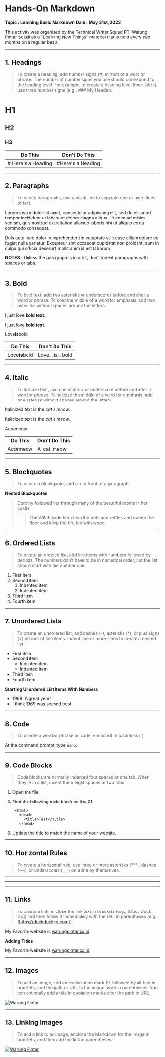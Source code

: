 # Hands-On Markdown

__Topic : Learning Basic Markdown__
__Date : May 31st, 2022__

This activity was organized by the Technical Writer Squad PT. Warung Pintar Sekali as a "Learning New Things" material that is held every two months on a regular basis.

***

## 1. Headings

> To create a heading, add number signs (#) in front of a word or phrase. The number of number signs you use should correspond to the heading level. For example, to create a heading level three (`<h3>`), use three number signs (e.g., ### My Header).

# H1 

## H2

### H3

| Do This | Don't Do This |
| ----------- | ----------- |
| # Here's a Heading | #Here's a Heading |

***

## 2. Paragraphs

> To create paragraphs, use a blank line to separate one or more lines of text.

Lorem ipsum dolor sit amet, consectetur adipiscing elit, sed do eiusmod tempor incididunt ut labore et dolore magna aliqua. Ut enim ad minim veniam, quis nostrud exercitation ullamco laboris nisi ut aliquip ex ea commodo consequat. 

Duis aute irure dolor in reprehenderit in voluptate velit esse cillum dolore eu fugiat nulla pariatur. Excepteur sint occaecat cupidatat non proident, sunt in culpa qui officia deserunt mollit anim id est laborum.

__NOTES__ : Unless the paragraph is in a list, don’t indent paragraphs with spaces or tabs.

***

## 3. Bold

> To bold text, add two asterisks or underscores before and after a word or phrase. To bold the middle of a word for emphasis, add two asterisks without spaces around the letters.

I just love **bold text**.

I just love __bold text__.

Love**is**bold

| Do This | Don't Do This |
| ----------- | ----------- |
| Love**is**bold | Love__is__bold |

***

## 4. Italic

> To italicize text, add one asterisk or underscore before and after a word or phrase. To italicize the middle of a word for emphasis, add one asterisk without spaces around the letters.

Italicized text is the *cat's meow*.

Italicized text is the _cat's meow_.

A*cat*meow

| Do This | Don't Do This |
| ----------- | ----------- |
| A*cat*meow | A_cat_meow |

***

## 5. Blockquotes

> To create a blockquote, add a > in front of a paragraph.

__Nested Blockquotes__

> Dorothy followed her through many of the beautiful rooms in her castle.
>
>> The Witch bade her clean the pots and kettles and sweep the floor and keep the fire fed with wood.

***

## 6. Ordered Lists

> To create an ordered list, add line items with numbers followed by periods. The numbers don’t have to be in numerical order, but the list should start with the number one.

1. First item
2. Second item
    1. Indented item
    2. Indented item
3. Third item
4. Fourth item

***

## 7. Unordered Lists

> To create an unordered list, add dashes (-), asterisks (*), or plus signs (+) in front of line items. Indent one or more items to create a nested list.

- First item
- Second item
    - Indented item
    - Indented item
- Third item
- Fourth item

__Starting Unordered List Items With Numbers__

- 1968\. A great year!
- I think 1969 was second best.

***
## 8. Code

> To denote a word or phrase as code, enclose it in backticks (`).

At the command prompt, type `nano`.

***

## 9. Code Blocks

> Code blocks are normally indented four spaces or one tab. When they’re in a list, indent them eight spaces or two tabs.

1. Open the file.
2. Find the following code block on line 21:

        <html>
          <head>
            <title>Test</title>
          </head>

3. Update the title to match the name of your website.

***

## 10. Horizontal Rules

> To create a horizontal rule, use three or more asterisks (***), dashes (---), or underscores (___) on a line by themselves.

***

---

_________________

## 11. Links

> To create a link, enclose the link text in brackets (e.g., [Duck Duck Go]) and then follow it immediately with the URL in parentheses (e.g., (https://duckduckgo.com)).

My Favorite website is [warungpintar.co.id](https://www.warungpintar.co.ic)

__Adding Titles__

My Favorite website is [warungpintar.co.id](https://www.warungpintar.co.ic "Warung Pintar")

***

## 12. Images

> To add an image, add an exclamation mark (!), followed by alt text in brackets, and the path or URL to the image asset in parentheses. You can optionally add a title in quotation marks after the path or URL.

![Warung Pintar](https://asset.kompas.com/crops/HujzAhIc0pbzHdILe4A3Mnpqx24=/54x36:1000x667/750x500/data/photo/2018/01/23/43549314.jpg "Warung Pintar Image")

***

## 13. Linking Images

> To add a link to an image, enclose the Markdown for the image in brackets, and then add the link in parentheses.

[![Warung Pintar](https://asset.kompas.com/crops/HujzAhIc0pbzHdILe4A3Mnpqx24=/54x36:1000x667/750x500/data/photo/2018/01/23/43549314.jpg "Warung Pintar Image")](https://warungpintar.co.id/)
